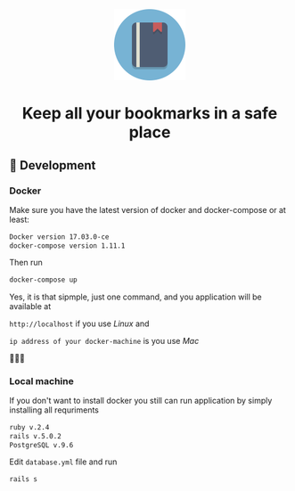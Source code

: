 <div align="center">
  <img src="./public/favicon.png"/>
  <h1>Keep all your bookmarks in a safe place</h1>
</div>

## :construction: Development

### Docker

Make sure you have the latest version of docker and docker-compose or at least:
```
Docker version 17.03.0-ce
docker-compose version 1.11.1
```

Then run

```sh
docker-compose up
```

Yes, it is that sipmple, just one command, and you application will be available at

`http://localhost` if you use *Linux* and

`ip address of your docker-machine` is you use *Mac*

:rocket::rocket::rocket:

### Local machine

If you don't want to install docker you still can run application by simply installing all requriments

```
ruby v.2.4
rails v.5.0.2
PostgreSQL v.9.6
```

Edit `database.yml` file and run

```sh
rails s
```

